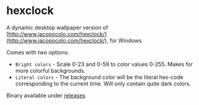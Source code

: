 # hexclock

A dynamic desktop wallpaper version of [http://www.jacopocolo.com/hexclock/](http://www.jacopocolo.com/hexclock/), for Windows

Comes with two options:

 * `Bright colors` - Scale 0-23 and 0-59 to color values 0-255. Makes for more colorful backgrounds.
 * `Literal colors` - The background color will be the literal hex-code corresponding to the current time. Will only contain quite dark colors.

Binary available under [releases](https://github.com/mangefox/hexcolor/releases)

